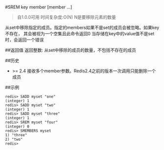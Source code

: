 #SREM key member \[member ...\]
>自1.0.0可用
时间复杂度:O(N) N是要移除元素的数量

从set中移除指定的成员。指定的members如果不是set的成员会被忽略。如果key不存在，
其会被视为一个空集且此命令返回0
当存储在key中的value值不是set时，会返回一个错误

##返回值
返回整数: 从set中移除的成员的数量，不包括不存在的成员

##历史
* \>= 2.4 接收多个member参数。Redis2.4之前的版本一次调用只能删除一个成员

##示例

    redis> SADD myset "one"
    (integer) 1
    redis> SADD myset "two"
    (integer) 1
    redis> SADD myset "three"
    (integer) 1
    redis> SREM myset "four"
    (integer) 0
    redis> SMEMBERS myset
    1) "three"
    2) "two"
    redis>
    
